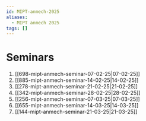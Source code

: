 ```yaml
---
id: MIPT-anmech-2025
aliases:
  - MIPT anmech 2025
tags: []
---
```

# Seminars

1. [[698-mipt-anmech-seminar-07-02-25|07-02-25]]
2. [[885-mipt-anmech-seminar-14-02-25|14-02-25]]
3. [[278-mipt-anmech-seminar-21-02-25|21-02-25]]
4. [[342-mipt-anmech-seminar-28-02-25|28-02-25]]
5. [[256-mipt-anmech-seminar-07-03-25|07-03-25]]
6. [[655-mipt-anmech-seminar-14-03-25|14-03-25]]
7. [[144-mipt-anmech-seminar-21-03-25|21-03-25]]
